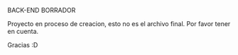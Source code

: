 BACK-END BORRADOR

Proyecto en proceso de creacion, esto no es el archivo final. Por favor tener en cuenta.

Gracias :D
